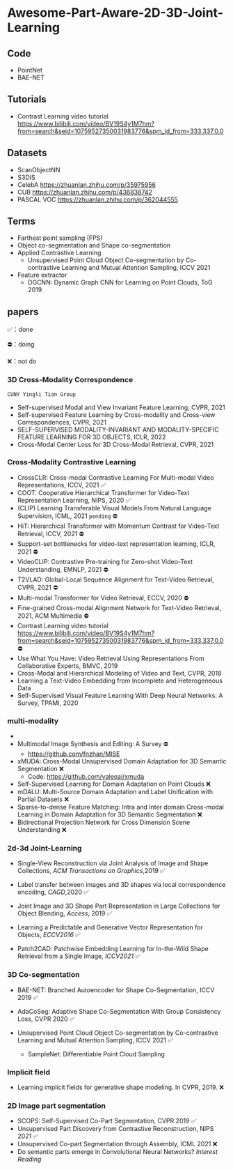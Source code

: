 # Awesome-Part-Aware-2D-3D-Joint-Learning

## Code
* PointNet
* BAE-NET

## Tutorials

* Contrast Learning video tutorial https://www.bilibili.com/video/BV19S4y1M7hm?from=search&seid=10759527350031983776&spm_id_from=333.337.0.0  

## Datasets

* ScanObjectNN 
* S3DIS
* CelebA https://zhuanlan.zhihu.com/p/35975956
* CUB https://zhuanlan.zhihu.com/p/436838742
* PASCAL VOC https://zhuanlan.zhihu.com/p/362044555

## Terms

* Farthest point sampling (FPS)
* Object co-segmentation and Shape co-segmentation
* Applied Contrastive Learning
  * Unsupervised Point Cloud Object Co-segmentation by Co-contrastive Learning and Mutual Attention Sampling, ICCV 2021 
* Feature extractor
  * DGCNN: Dynamic Graph CNN for Learning on Point Clouds, ToG 2019

## papers

✅：done

⛔️：doing

❌：not do

### 3D Cross-Modality Correspondence
`CUNY Yingli Tian Group`
* Self-supervised Modal and View Invariant Feature Learning, CVPR, 2021
* Self-supervised Feature Learning by Cross-modality and Cross-view Correspondences, CVPR, 2021
* SELF-SUPERVISED MODALITY-INVARIANT AND MODALITY-SPECIFIC FEATURE LEARNING FOR 3D OBJECTS, ICLR, 2022
* Cross-Modal Center Loss for 3D Cross-Modal Retrieval, CVPR, 2021

### Cross-Modality Contrastive Learning
* CrossCLR: Cross-modal Contrastive Learning For Multi-modal Video Representations, ICCV, 2021 ✅
* COOT: Cooperative Hierarchical Transformer for Video-Text Representation Learning, NIPS, 2020 ✅
* (CLIP) Learning Transferable Visual Models From Natural Language Supervision, ICML, 2021 `pending` ⛔
* HiT: Hierarchical Transformer with Momentum Contrast for Video-Text Retrieval, ICCV, 2021 ⛔️
* Support-set bottlenecks for video-text representation learning, ICLR, 2021 ⛔️
* VideoCLIP: Contrastive Pre-training for Zero-shot Video-Text Understanding, EMNLP, 2021 ⛔️
* T2VLAD: Global-Local Sequence Alignment for Text-Video Retrieval, CVPR, 2021 ⛔️
* Multi-modal Transformer for Video Retrieval, ECCV, 2020 ⛔️
* Fine-grained Cross-modal Alignment Network for Text-Video Retrieval, 2021, ACM Multimedia ⛔️
* Contrast Learning video tutorial https://www.bilibili.com/video/BV19S4y1M7hm?from=search&seid=10759527350031983776&spm_id_from=333.337.0.0 ⛔️
* Use What You Have: Video Retrieval Using Representations From Collaborative Experts, BMVC, 2019
* Cross-Modal and Hierarchical Modeling of Video and Text, CVPR, 2018
* Learning a Text-Video Embedding from Incomplete and Heterogeneous Data
* Self-Supervised Visual Feature Learning With Deep Neural Networks: A Survey, TPAMI, 2020

### multi-modality
* 
* Multimodal Image Synthesis and Editing: A Survey ⛔️
  * https://github.com/fnzhan/MISE  
* xMUDA: Cross-Modal Unsupervised Domain Adaptation for 3D Semantic Segmentation ❌
  * Code: https://github.com/valeoai/xmuda
* Self-Supervised Learning for Domain Adaptation on Point Clouds ❌
* mDALU: Multi-Source Domain Adaptation and Label Unification with Partial Datasets ❌
* Sparse-to-dense Feature Matching: Intra and Inter domain Cross-modal Learning in Domain Adaptation for 3D Semantic Segmentation ❌
* Bidirectional Projection Network for Cross Dimension Scene Understanding ❌



### 2d-3d Joint-Learning

* Single-View Reconstruction via Joint Analysis of Image and Shape Collections, *ACM Transactions on Graphics*,2019 ✅

* Label transfer between images and 3D shapes via local correspondence encoding, *CAGD*,2020 ✅

* Joint Image and 3D Shape Part Representation in Large Collections for Object Blending, *Access*, 2019 ✅

* Learning a Predictable and Generative Vector Representation for Objects, *ECCV2016* ✅

* Patch2CAD: Patchwise Embedding Learning for In-the-Wild Shape Retrieval from a Single Image, *ICCV2021* ✅

### 3D Co-segmentation

* BAE-NET: Branched Autoencoder for Shape Co-Segmentation, ICCV 2019 ✅
* AdaCoSeg: Adaptive Shape Co-Segmentation With Group Consistency Loss, CVPR 2020 ✅

* Unsupervised Point Cloud Object Co-segmentation by Co-contrastive Learning and Mutual Attention Sampling, ICCV 2021 ✅
  * SampleNet: Differentiable Point Cloud Sampling



### Implicit field

* Learning implicit fields for generative shape modeling. In CVPR, 2019. ❌

### 2D Image part segmentation

* SCOPS: Self-Supervised Co-Part Segmentation, CVPR 2019 ✅
* Unsupervised Part Discovery from Contrastive Reconstruction, NIPS 2021 ✅
* Unsupervised Co-part Segmentation through Assembly, ICML 2021 ❌
* Do semantic parts emerge in Convolutional Neural Networks? _Interest Reading_



